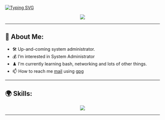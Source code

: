  [![Typing SVG](https://readme-typing-svg.herokuapp.com?font=Fira+Code&pause=1000&color=F71F1F&center=true&vCenter=true&width=435&lines=I'm+SysMaker%2C+system+administrator)](https://git.io/typing-svg) 

<p align="center">
    <img align="center" src="https://media1.tenor.com/m/UyQyK5ykVIsAAAAd/leon-mr-robot.gif">
</p>

--- 

## 👾 About Me: 

  - 🛠️ Up-and-coming system administrator.
  - 💰 I’m interested in System Administrator
  - ♟️ I'm currently learning bash, networking and lots of other things.
  - 📫 How to reach me [mail](mailto:ContactSysMaker@protonmail.com) using [gpg](https://keybase.io/sysmaker/pgp_keys.asc)

--- 

## 🌍 Skills:

<p align="center">
    <img src="https://skillicons.dev/icons?i=linux,bash,docker,vim,git, " />
</p>

--- 
<!---
SysM4ker/SysM4ker is a ✨ special ✨ repository because its `README.md` (this file) appears on your GitHub profile.
You can click the Preview link to take a look at your changes.
--->

